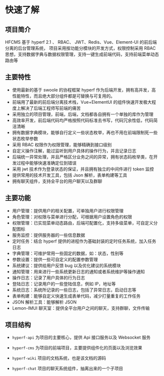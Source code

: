 # 快速了解

## 项目简介

HFCMS 基于 hyperf 2.1 、 RBAC、 JWT、Redis、Vue、Element-UI 的前后端分离的后台管理系统，
项目采用按功能分模块的开发方式，权限控制采用 RBAC 思想，支持数据字典与数据权限管理，支持一键生成前端代码，支持前端菜单动态路由等

## 主要特性

- 使用最新的基于 swoole 的协程框架 hyperf 作为后端开发，拥有高并发，高性能特性，而且绝大部分组件都是可替换与可复用的。
- 前端用了最新的前后端分离技术栈，Vue+ElementUI 的组件快速开发极大程度上解决了后端工程师写前端的痛苦
- 采用独立的项目管理，前端，后端，文档都各自拥有一个单独的库作为管理
- 高效率开发，前后端代码均严格按照代码标准去书写，代码冗余性低，代码简洁清晰
- 拥有数据字典模块，能够自行定义一些状态枚举，再也不用在前端限制死一些状态枚举参数
- 采用 RBAC 权限作为权限管理，能够精确到接口级别
- 自定义操作注解，能过监听到用户具体的操作行为，并且记录日志
- 后端统一异常处理，并且严格区分业务之间的异常，拥有状态码枚举类，在开发过程中能够快速准确定位到错误
- 采用 jwt 技术作为登录状态的保证，并且拥有独立的中间件进行 token 监控
- 提供常用的技术开发工具，包括 Json 解析，表单构建等工具
- 拥有聊天组件，支持全平台的用户聊天以及群聊

## 主要功能

- 用户管理：提供用户的相关配置，可单独用户进行权限管理
- 角色管理：对权限与菜单进行分配，可根据用户设置角色的权限
- 权限管理：已实现菜单动态路由，后端可配置化，支持多级菜单，可自定义分配图标
- 服务监控：提供服务器的一些信息数据
- 定时任务：结合 hyperf 提供的进程作为基础封装的定时任务系统，加入任务日志
- 字典管理：可维护常用一些固定的数据，如：状态，性别等
- 参数设置：提供一些可自定义的配置参数管理
- 系统建议：提供给用户反馈 bug 以及优化建议的系统模块
- 通知管理：用来进行一些系统更新日志的通知或者系统维护等操作通知
- 操作日志：记录了用户具体的行为日志
- 登陆日志：记录用户的一些登陆信息，例如 IP，地址等
- 系统日志：系统所记录的一些日志，包括了异常日志，启动日志等
- 表单构建：能够自定义快速生成表单代码，减少打量重复的工作任务
- JSON 解析工具：能够解析 JSON
- Lemon-IMUI 聊天室：提供全平台用户之间的聊天，支持群聊，文件传输

## 项目结构

- `hyperf-api` 为项目的主要核心，提供 Api 接口服务以及 Websocket 服务

- `hyperf-cms` 为项目的前端项目，主要提供组件化的页面以及浏览效果

- `hyperf-wiki` 项目的文档系统，也是该文档的源码

- `hyperf-chat` 项目的聊天系统组件，抽离出来的一个子项目
